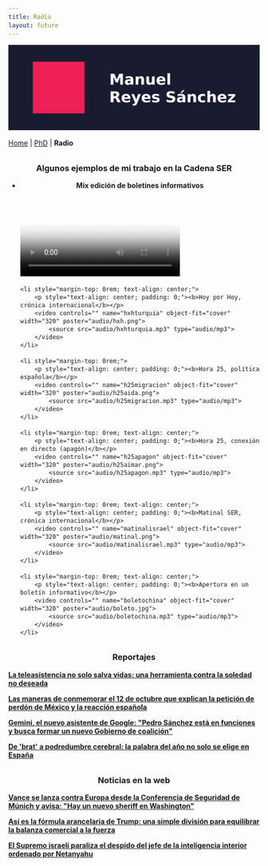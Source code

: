 ```yaml
---
title: Radio
layout: future
---
```


<style>
video {
  max-width: 100%;
  height: auto;
}
video::-webkit-media-controls-enclosure {
    border-radius: 0;
}

</style>

<picture>
  <source media="(max-width: 42em)" srcset="resources/banner_web_phone.png">
  <source media="(min-width: 42em)" srcset="resources/banner_web_desktop.png">
  <img src="resources/banner_web_phone.png" alt="Banner">
</picture>

<a class="btnmenu" href="/index">Home</a> | <a class="btnmenu" href="/phd">PhD</a> | <a class="btnmenu" style="font-weight: bold;">Radio</a>

<h3 style="margin-top: 2rem; text-align: center;">Algunos ejemplos de mi trabajo en la Cadena SER</h3>

<ul class="nav2">
    <li style="margin-top: 0rem">
        <p style="text-align: center; padding: 0;"><b>Mix edición de boletines informativos</b></p>
        <video controls="" name="mixboletos" object-fit="cover" width="320" poster="audio/boleto.jpg">
            <source src="audio/mixboletos.mp3" type="audio/mp3">
        </video>
    </li>
    
    <li style="margin-top: 0rem; text-align: center;">
        <p style="text-align: center; padding: 0;"><b>Hoy por Hoy, crónica internacional</b></p>
        <video controls="" name="hxhturquia" object-fit="cover" width="320" poster="audio/hxh.png">
            <source src="audio/hxhturquia.mp3" type="audio/mp3">
        </video>
    </li>

    <li style="margin-top: 0rem;">
        <p style="text-align: center; padding: 0;"><b>Hora 25, política española</b></p>
        <video controls="" name="h25migracion" object-fit="cover" width="320" poster="audio/h25aida.png">
            <source src="audio/h25migracion.mp3" type="audio/mp3">
        </video>
    </li>
    
    <li style="margin-top: 0rem; text-align: center;">
        <p style="text-align: center; padding: 0;"><b>Hora 25, conexión en directo (apagón)</b></p>
        <video controls="" name="h25apagon" object-fit="cover" width="320" poster="audio/h25aimar.png">
            <source src="audio/h25apagon.mp3" type="audio/mp3">
        </video>
    </li>
    
    <li style="margin-top: 0rem; text-align: center;">
        <p style="text-align: center; padding: 0;"><b>Matinal SER, crónica internacional</b></p>
        <video controls="" name="matinalisrael" object-fit="cover" width="320" poster="audio/matinal.png">
            <source src="audio/matinalisrael.mp3" type="audio/mp3">
        </video>
    </li>
    
    <li style="margin-top: 0rem; text-align: center;">
        <p style="text-align: center; padding: 0;"><b>Apertura en un boletín informativo</b></p>
        <video controls="" name="boletochina" object-fit="cover" width="320" poster="audio/boleto.jpg">
            <source src="audio/boletochina.mp3" type="audio/mp3">
        </video>
    </li>
    
</ul>

<h3 style="margin-top: 2rem; text-align: center;">Reportajes</h3>

**<a href="https://cadenaser.com/nacional/2024/12/29/la-teleasistencia-no-solo-salva-vidas-una-herramienta-contra-la-soledad-no-deseada-cadena-ser/" target="_blank">La teleasistencia no solo salva vidas: una herramienta contra la soledad no deseada</a>**

**<a href="https://cadenaser.com/nacional/2024/10/13/las-maneras-de-conmemorar-el-12-de-octubre-que-explican-la-peticion-de-perdon-de-mexico-y-la-reaccion-espanola-cadena-ser/" target="_blank">Las maneras de conmemorar el 12 de octubre que explican la petición de perdón de México y la reacción española</a>**

**<a href="https://cadenaser.com/nacional/2025/01/11/pedro-sanchez-esta-en-funciones-y-busca-formar-un-nuevo-gobierno-de-coalicion-por-que-los-asistentes-de-voz-cometen-errores-cadena-ser/" target="_blank">Gemini, el nuevo asistente de Google: "Pedro Sánchez está en funciones y busca formar un nuevo Gobierno de coalición"</a>**

**<a href="https://cadenaser.com/nacional/2024/12/27/de-brat-a-podredumbre-cerebral-la-palabra-del-ano-no-solo-se-elige-en-espana-cadena-ser/" target="_blank">De 'brat' a podredumbre cerebral: la palabra del año no solo se elige en España</a>**

<h3 style="margin-top: 2rem; text-align: center;">Noticias en la web</h3>

**<a href="https://cadenaser.com/nacional/2025/02/14/vance-y-su-amenaza-a-europa-desde-la-conferencia-de-seguridad-de-munich-hay-un-nuevo-sheriff-en-washington-cadena-ser/" target="_blank">Vance se lanza contra Europa desde la Conferencia de Seguridad de Múnich y avisa: "Hay un nuevo sheriff en Washington"</a>**

**<a href="https://cadenaser.com/nacional/2025/04/03/asi-es-la-formula-arancelaria-de-trump-una-simple-division-para-equilibrar-la-balanza-comercial-por-la-fuerza-cadena-ser/" target="_blank">Así es la fórmula arancelaria de Trump: una simple división para equilibrar la balanza comercial a la fuerza</a>**

**<a href="https://cadenaser.com/nacional/2025/03/21/el-tribunal-supremo-israeli-paraliza-el-despido-del-jefe-de-la-inteligencia-interior-ordenada-por-netanyahu-cadena-ser/" target="_blank">El Supremo israelí paraliza el despido del jefe de la inteligencia interior ordenado por Netanyahu</a>**



